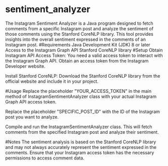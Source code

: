 # sentiment_analyzer
The Instagram Sentiment Analyzer is a Java program designed to fetch comments from a specific Instagram post and analyze the sentiment of those comments using the Stanford CoreNLP library. This tool provides insights into the overall sentiment expressed in the comments of an Instagram post.
#Requirements
Java Development Kit (JDK) 8 or later
Access to the Instagram Graph API
Stanford CoreNLP library
#Setup
Obtain Instagram API Access Token: You need a valid access token to interact with the Instagram Graph API. Obtain an access token from the Instagram Developer website.

Install Stanford CoreNLP: Download the Stanford CoreNLP library from the official website and include it in your project.

#Usage
Replace the placeholder "YOUR_ACCESS_TOKEN" in the main method of InstagramSentimentAnalyzer class with your actual Instagram Graph API access token.

Replace the placeholder "SPECIFIC_POST_ID" with the ID of the Instagram post you want to analyze.

Compile and run the InstagramSentimentAnalyzer class. This will fetch comments from the specified Instagram post and analyze their sentiment.

#Notes
The sentiment analysis is based on the Stanford CoreNLP library and may not always accurately represent the sentiment expressed in the comments.
Ensure that your Instagram access token has the necessary permissions to access comment data.
